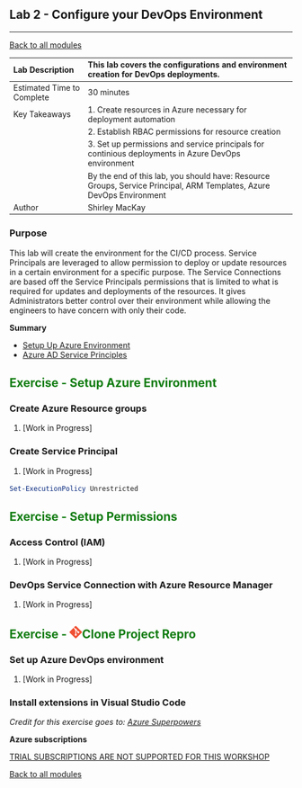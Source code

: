 ## Lab 2 - Configure your DevOps Environment
--------------------------------

[Back to all modules](/docs/labs/README.md)



| Lab Description | This lab covers the configurations and environment creation for DevOps deployments. |
| :------------ | :-------------- |
| Estimated Time to Complete | 30 minutes |
| Key Takeaways | 1. Create resources in Azure necessary for deployment automation |
|  | 2. Establish RBAC permissions for resource creation |
|  | 3. Set up permissions and service principals for continious deployments in Azure DevOps environment |
|  | By the end of this lab, you should have: Resource Groups, Service Principal, ARM Templates, Azure DevOps Environment
| Author | Shirley MacKay|



### Purpose

This lab will create the environment for the CI/CD process. Service Principals are leveraged to allow permission to deploy or update resources in a certain environment for a specific purpose. The Service Connections are based off the Service Principals permissions that is limited to what is required for updates and deployments of the resources. It gives Administrators better control over their environment while allowing the engineers to have concern with only their code.
 
 **Summary**
  * [Setup Up Azure Environment](#exercise---setup-azure-environment)
  * [Azure AD Service Principles](#exercise---setup-permissions)

## <div style="color: #107c10">Exercise - Setup Azure Environment</div>

### Create Azure Resource groups

1.  [Work in Progress]

### Create Service Principal

1.  [Work in Progress]

```powershell
Set-ExecutionPolicy Unrestricted
```

## <div style="color: #107c10">Exercise - Setup Permissions</div>

### Access Control (IAM)

1.  [Work in Progress]

### DevOps Service Connection with Azure Resource Manager

1.  [Work in Progress]


## <div style="color: #107c10">Exercise - ![](docs/../imgs/Git-Icon.png)Clone Project Repro</div>
### Set up Azure DevOps environment

1.  [Work in Progress]

   
### Install extensions in Visual Studio Code
*Credit for this exercise goes to: [Azure Superpowers](https://github.com/microsoft/AzureSuperpowers/blob/master/docs/AzureSuperpowers.md#exercise---vs-code-interface "Azure Superpowers")*

**Azure subscriptions**

<ins>TRIAL SUBSCRIPTIONS ARE NOT SUPPORTED FOR THIS WORKSHOP</ins>

[Back to all modules](/docs/labs/README.md)

